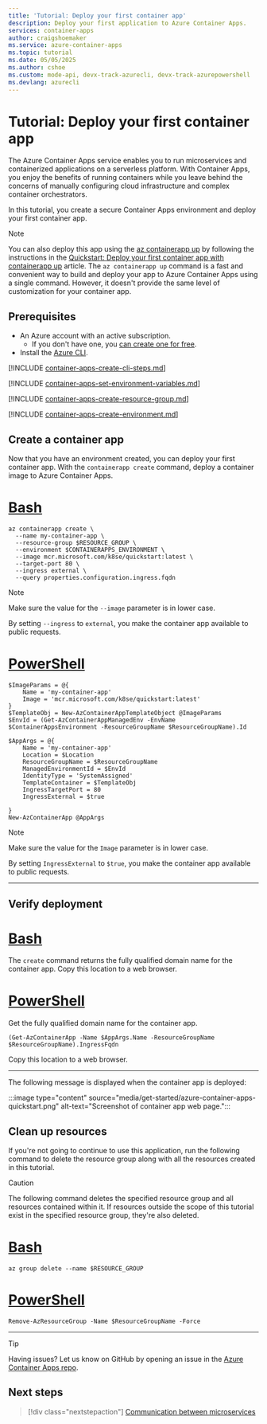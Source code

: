```yaml
---
title: 'Tutorial: Deploy your first container app'
description: Deploy your first application to Azure Container Apps.
services: container-apps
author: craigshoemaker
ms.service: azure-container-apps
ms.topic: tutorial
ms.date: 05/05/2025
ms.author: cshoe
ms.custom: mode-api, devx-track-azurecli, devx-track-azurepowershell
ms.devlang: azurecli
---
```


# Tutorial: Deploy your first container app

The Azure Container Apps service enables you to run microservices and containerized applications on a serverless platform. With Container Apps, you enjoy the benefits of running containers while you leave behind the concerns of manually configuring cloud infrastructure and complex container orchestrators.

In this tutorial, you create a secure Container Apps environment and deploy your first container app.

> [!NOTE]
> You can also deploy this app using the [az containerapp up](/cli/azure/containerapp#az_containerapp_up) by following the instructions in the [Quickstart: Deploy your first container app with containerapp up](get-started.md) article. The `az containerapp up` command is a fast and convenient way to build and deploy your app to Azure Container Apps using a single command. However, it doesn't provide the same level of customization for your container app.


## Prerequisites

- An Azure account with an active subscription.
  - If you don't have one, you [can create one for free](https://azure.microsoft.com/pricing/purchase-options/azure-account?cid=msft_learn).
- Install the [Azure CLI](/cli/azure/install-azure-cli).

[!INCLUDE [container-apps-create-cli-steps.md](../../includes/container-apps-create-cli-steps.md)]

[!INCLUDE [container-apps-set-environment-variables.md](../../includes/container-apps-set-environment-variables.md)]

[!INCLUDE [container-apps-create-resource-group.md](../../includes/container-apps-create-resource-group.md)]

[!INCLUDE [container-apps-create-environment.md](../../includes/container-apps-create-environment.md)]

## Create a container app

Now that you have an environment created, you can deploy your first container app. With the `containerapp create` command, deploy a container image to Azure Container Apps.

# [Bash](#tab/bash)

```azurecli
az containerapp create \
  --name my-container-app \
  --resource-group $RESOURCE_GROUP \
  --environment $CONTAINERAPPS_ENVIRONMENT \
  --image mcr.microsoft.com/k8se/quickstart:latest \
  --target-port 80 \
  --ingress external \
  --query properties.configuration.ingress.fqdn
```

> [!NOTE]
> Make sure the value for the `--image` parameter is in lower case.

By setting `--ingress` to `external`, you make the container app available to public requests.

# [PowerShell](#tab/powershell)

```azurepowershell
$ImageParams = @{
    Name = 'my-container-app'
    Image = 'mcr.microsoft.com/k8se/quickstart:latest'
}
$TemplateObj = New-AzContainerAppTemplateObject @ImageParams
$EnvId = (Get-AzContainerAppManagedEnv -EnvName $ContainerAppsEnvironment -ResourceGroupName $ResourceGroupName).Id

$AppArgs = @{
    Name = 'my-container-app'
    Location = $Location
    ResourceGroupName = $ResourceGroupName
    ManagedEnvironmentId = $EnvId
    IdentityType = 'SystemAssigned'
    TemplateContainer = $TemplateObj
    IngressTargetPort = 80
    IngressExternal = $true

}
New-AzContainerApp @AppArgs
```

> [!NOTE]
> Make sure the value for the `Image` parameter is in lower case.

By setting `IngressExternal` to `$true`, you make the container app available to public requests.

---

## Verify deployment

# [Bash](#tab/bash)

The `create` command returns the fully qualified domain name for the container app. Copy this location to a web browser.

# [PowerShell](#tab/powershell)

Get the fully qualified domain name for the container app.

```azurepowershell
(Get-AzContainerApp -Name $AppArgs.Name -ResourceGroupName $ResourceGroupName).IngressFqdn
```

Copy this location to a web browser.

---

 The following message is displayed when the container app is deployed:

:::image type="content" source="media/get-started/azure-container-apps-quickstart.png" alt-text="Screenshot of container app web page.":::

## Clean up resources

If you're not going to continue to use this application, run the following command to delete the resource group along with all the resources created in this tutorial.

>[!CAUTION]
> The following command deletes the specified resource group and all resources contained within it. If resources outside the scope of this tutorial exist in the specified resource group, they're also deleted.

# [Bash](#tab/bash)

```azurecli
az group delete --name $RESOURCE_GROUP
```

# [PowerShell](#tab/powershell)

```azurepowershell
Remove-AzResourceGroup -Name $ResourceGroupName -Force
```

---

> [!TIP]
> Having issues? Let us know on GitHub by opening an issue in the [Azure Container Apps repo](https://github.com/microsoft/azure-container-apps).

## Next steps

> [!div class="nextstepaction"]
> [Communication between microservices](communicate-between-microservices.md)
